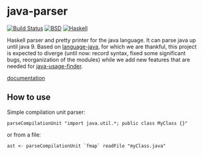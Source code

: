 java-parser
=============

[![Build Status](https://travis-ci.org/exemplator/java-parser.svg?branch=master)](https://travis-ci.org/exemplator/java-parser)
[![BSD](http://b.repl.ca/v1/license-BSD-blue.png)](http://en.wikipedia.org/wiki/BSD_licenses)
[![Haskell](http://b.repl.ca/v1/language-haskell-lightgrey.png)](http://haskell.org)

Haskell parser and pretty printer for the java language. It can parse java up until java 9.
Based on [language-java](https://github.com/vincenthz), for which we are thankful, this project is expected to diverge (until now: record syntax, fixed some significant bugs, reorganization of the modules) while we add new features that are needed for [java-usage-finder](https://github.com/exemplator/java8-usage-finder).

[documentation](https://exemplator.github.io/java-parser/) 


How to use
----------

Simple compilation unit parser:

    parseCompilationUnit "import java.util.*; public class MyClass {}"

or from a file:

    ast <- parseCompilationUnit `fmap` readFile "myClass.java"
